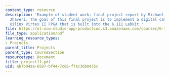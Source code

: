 ```yaml
---
content_type: resource
description: 'Example of student work: final project report by Michael Huhs and Sanjay
  Jhaveri. The goal of this final project is to implement a digital camera using a
  Xilinx Virtex II FPGA that is built into the 6.111 Labkit.'
file: https://ol-ocw-studio-app-production.s3.amazonaws.com/courses/6-111-introductory-digital-systems-laboratory-spring-2006/ab7b04aa6587bf447c86f7ac36b8435c_project11.pdf
file_type: application/pdf
learning_resource_types:
- Projects
parent_title: Projects
parent_type: CourseSection
resourcetype: Document
title: project11.pdf
uid: ab7b04aa-6587-bf44-7c86-f7ac36b8435c
---
```

